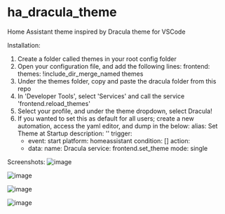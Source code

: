 # ha_dracula_theme
Home Assistant theme inspired by Dracula theme for VSCode

Installation:
1. Create a folder called themes in your root config folder
2. Open your configuration file, and add the following lines:
    frontend:
      themes: !include_dir_merge_named themes
3. Under the themes folder, copy and paste the dracula folder from this repo
4. In 'Developer Tools', select 'Services' and call the service 'frontend.reload_themes'
5. Select your profile, and under the theme dropdown, select Dracula!
6. If you wanted to set this as default for all users; create a new automation, access the yaml editor, and dump in the below:
    alias: Set Theme at Startup
    description: ''
    trigger:
      - event: start
        platform: homeassistant
    condition: []
    action:
      - data:
          name: Dracula
        service: frontend.set_theme
    mode: single


Screenshots:
![image](https://user-images.githubusercontent.com/6831087/170179638-4b23fa35-cbc5-47d6-a5a9-d87b0cf5376d.png)

![image](https://user-images.githubusercontent.com/6831087/170179661-5d15fbed-147d-4cb0-b079-b89f96c1f2b4.png)

![image](https://user-images.githubusercontent.com/6831087/170179675-0df40ecb-441a-460a-83df-9e0c36898a62.png)

![image](https://user-images.githubusercontent.com/6831087/170179689-0be7ff84-234f-4a77-8bcc-c5878e4b2197.png)

